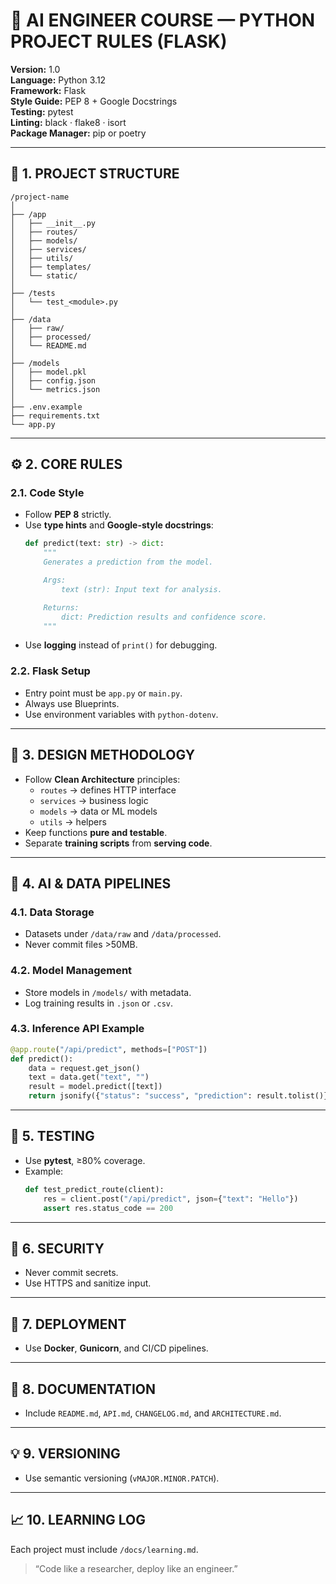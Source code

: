 # 🧠 AI ENGINEER COURSE — PYTHON PROJECT RULES (FLASK)

**Version:** 1.0  
**Language:** Python 3.12  
**Framework:** Flask  
**Style Guide:** PEP 8 + Google Docstrings  
**Testing:** pytest  
**Linting:** black · flake8 · isort  
**Package Manager:** pip or poetry  

---

## 📘 1. PROJECT STRUCTURE

```
/project-name
│
├── /app
│   ├── __init__.py
│   ├── routes/
│   ├── models/
│   ├── services/
│   ├── utils/
│   ├── templates/
│   └── static/
│
├── /tests
│   └── test_<module>.py
│
├── /data
│   ├── raw/
│   ├── processed/
│   └── README.md
│
├── /models
│   ├── model.pkl
│   ├── config.json
│   └── metrics.json
│
├── .env.example
├── requirements.txt
└── app.py
```

---

## ⚙️ 2. CORE RULES

### 2.1. Code Style
- Follow **PEP 8** strictly.
- Use **type hints** and **Google-style docstrings**:
  ```python
  def predict(text: str) -> dict:
      """
      Generates a prediction from the model.

      Args:
          text (str): Input text for analysis.

      Returns:
          dict: Prediction results and confidence score.
      """
  ```
- Use **logging** instead of `print()` for debugging.

### 2.2. Flask Setup
- Entry point must be `app.py` or `main.py`.
- Always use Blueprints.
- Use environment variables with `python-dotenv`.

---

## 🧩 3. DESIGN METHODOLOGY

- Follow **Clean Architecture** principles:
  - `routes` → defines HTTP interface
  - `services` → business logic
  - `models` → data or ML models
  - `utils` → helpers
- Keep functions **pure and testable**.
- Separate **training scripts** from **serving code**.

---

## 🧠 4. AI & DATA PIPELINES

### 4.1. Data Storage
- Datasets under `/data/raw` and `/data/processed`.
- Never commit files >50MB.

### 4.2. Model Management
- Store models in `/models/` with metadata.
- Log training results in `.json` or `.csv`.

### 4.3. Inference API Example
```python
@app.route("/api/predict", methods=["POST"])
def predict():
    data = request.get_json()
    text = data.get("text", "")
    result = model.predict([text])
    return jsonify({"status": "success", "prediction": result.tolist()})
```

---

## 🧪 5. TESTING

- Use **pytest**, ≥80% coverage.
- Example:
  ```python
  def test_predict_route(client):
      res = client.post("/api/predict", json={"text": "Hello"})
      assert res.status_code == 200
  ```

---

## 🔐 6. SECURITY

- Never commit secrets.
- Use HTTPS and sanitize input.

---

## 🚀 7. DEPLOYMENT

- Use **Docker**, **Gunicorn**, and CI/CD pipelines.

---

## 🧾 8. DOCUMENTATION

- Include `README.md`, `API.md`, `CHANGELOG.md`, and `ARCHITECTURE.md`.

---

## 💡 9. VERSIONING

- Use semantic versioning (`vMAJOR.MINOR.PATCH`).

---

## 📈 10. LEARNING LOG

Each project must include `/docs/learning.md`.

> “Code like a researcher, deploy like an engineer.”
